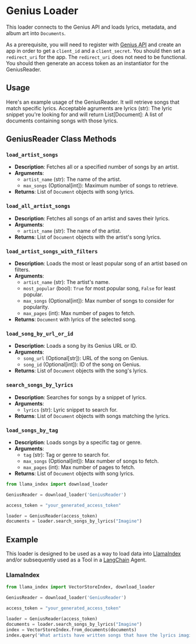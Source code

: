 # Genius Loader

This loader connects to the Genius API and loads lyrics, metadata, and album art into `Documents`.

As a prerequisite, you will need to register with [Genius API](https://genius.com/api-clients) and create an app in order to get a `client_id` and a `client_secret`. You should then set a `redirect_uri` for the app. The `redirect_uri` does not need to be functional. You should then generate an access token as an instantiator for the GeniusReader.

## Usage

Here's an example usage of the GeniusReader. It will retrieve songs that match specific lyrics. Acceptable agruments are lyrics (str): The lyric snippet you're looking for and will return List[Document]: A list of documents containing songs with those lyrics.

## GeniusReader Class Methods

### `load_artist_songs`

- **Description**: Fetches all or a specified number of songs by an artist.
- **Arguments**:
  - `artist_name` (str): The name of the artist.
  - `max_songs` (Optional[int]): Maximum number of songs to retrieve.
- **Returns**: List of `Document` objects with song lyrics.

### `load_all_artist_songs`

- **Description**: Fetches all songs of an artist and saves their lyrics.
- **Arguments**:
  - `artist_name` (str): The name of the artist.
- **Returns**: List of `Document` objects with the artist's song lyrics.

### `load_artist_songs_with_filters`

- **Description**: Loads the most or least popular song of an artist based on filters.
- **Arguments**:
  - `artist_name` (str): The artist's name.
  - `most_popular` (bool): `True` for most popular song, `False` for least popular.
  - `max_songs` (Optional[int]): Max number of songs to consider for popularity.
  - `max_pages` (int): Max number of pages to fetch.
- **Returns**: `Document` with lyrics of the selected song.

### `load_song_by_url_or_id`

- **Description**: Loads a song by its Genius URL or ID.
- **Arguments**:
  - `song_url` (Optional[str]): URL of the song on Genius.
  - `song_id` (Optional[int]): ID of the song on Genius.
- **Returns**: List of `Document` objects with the song's lyrics.

### `search_songs_by_lyrics`

- **Description**: Searches for songs by a snippet of lyrics.
- **Arguments**:
  - `lyrics` (str): Lyric snippet to search for.
- **Returns**: List of `Document` objects with songs matching the lyrics.

### `load_songs_by_tag`

- **Description**: Loads songs by a specific tag or genre.
- **Arguments**:
  - `tag` (str): Tag or genre to search for.
  - `max_songs` (Optional[int]): Max number of songs to fetch.
  - `max_pages` (int): Max number of pages to fetch.
- **Returns**: List of `Document` objects with song lyrics.

```python
from llama_index import download_loader

GeniusReader = download_loader('GeniusReader')

access_token = "your_generated_access_token"

loader = GeniusReader(access_token)
documents = loader.search_songs_by_lyrics("Imagine")
```

## Example

This loader is designed to be used as a way to load data into [LlamaIndex](https://github.com/run-llama/llama_index/tree/main/llama_index) and/or subsequently used as a Tool in a [LangChain](https://github.com/hwchase17/langchain) Agent.

### LlamaIndex

```python
from llama_index import VectorStoreIndex, download_loader

GeniusReader = download_loader('GeniusReader')

access_token = "your_generated_access_token"

loader = GeniusReader(access_token)
documents = loader.search_songs_by_lyrics("Imagine")
index = VectorStoreIndex.from_documents(documents)
index.query('What artists have written songs that have the lyrics imagine in them?')
```
